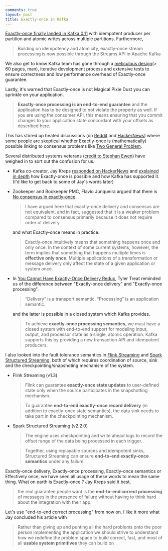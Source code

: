 ```yaml
---
comments: true
layout: post
title: Exactly-once in Kafka
--- 
```


[Exactly-once finally landed in Kafka 0.11](https://www.confluent.io/blog/exactly-once-semantics-are-possible-heres-how-apache-kafka-does-it/) with idempotent producer per partition and atomic writes across multiple partitions. Furthermore,

> Building on idempotency and atomicity, exactly-once stream processing is now possible through the Streams API in Apache Kafka

We also get to know Kafka team has gone through a [meticulous design](https://goo.gl/fnycgk)(> 60 pages, man), iterative development process and extensive tests to ensure correctness and low performance overhead of Exactly-once guarantee. 

Lastly, it's warned that Exactly-once is not Magical Pixie Dust you can sprinkle on your application.

> **Exactly-once processing is an end-to-end guarantee** and the application has to be designed to not violate the property as well. If you are using the consumer API, this means ensuring that you commit changes to your application state concordant with your offsets as described here.
> 

This has stirred up heated discussions (on [Reddit](https://www.reddit.com/r/programming/comments/6kh65f/exactlyonce_semantics_is_possible_heres_how/) and [HackerNews](https://news.ycombinator.com/item?id=14670801)) where some people are skeptical whether Exactly-once is (mathematically) possible linking to consensus problems like [Two General Problem](https://en.wikipedia.org/wiki/Two_Generals%27_Problem).

Several distributed systems veterans ([credit to Stephan Ewen](https://twitter.com/StephanEwen/status/882298788827869184)) have weighed in to sort out the confusion for us. 

* Kafka co-creator, Jay Kreps [responded on HackerNews](https://news.ycombinator.com/item?id=14671305) and [explained in depth](https://medium.com/@jaykreps/exactly-once-support-in-apache-kafka-55e1fdd0a35f) how Exactly-once is possible and how Kafka has supported it. (I'd like to get back to some of Jay's words later)

* Zookeeper and Bookeeper PMC, Flavio Junqueira argued that there is [No consensus in exactly-once](https://fpj.me/2017/07/04/no-consensus-in-exactly-once/).

  > I have argued here that exactly-once delivery and consensus are not equivalent, and in fact, suggested that it is a weaker problem compared to consensus primarily because it does not require order of delivery.
  
  and what Exactly-once means in practice.
  
  > Exactly-once intuitively means that something happens once and only once. In the context of some current systems, however, the term implies that something that happens multiple times is **effective only once**. Multiple applications of a transformation or message delivery only affect the state of a given application or system once.
  
* In [You Cannot Have Exactly-Once Delivery Redux](http://bravenewgeek.com/you-cannot-have-exactly-once-delivery-redux/), Tyler Treat reminded us of the difference between "Exactly-once delivery" and "Exactly-once processing".
  
  > “Delivery” is a transport semantic. “Processing” is an application semantic.
  
  and the latter is possible in a closed system which Kafka provides.
  
  > To achieve **exactly-once processing semantics**, we must have a closed system with end-to-end support for modeling input, output, and processor state as a single, atomic operation. Kafka supports this by providing a new transaction API and idempotent producers. 
 
I also looked into the fault tolerance semantics in [Flink Streaming](https://ci.apache.org/projects/flink/flink-docs-release-1.3/dev/connectors/guarantees.html) and [Spark Structured Streaming](http://spark.apache.org/docs/latest/structured-streaming-programming-guide.html#fault-tolerance-semantics), both of which requires coordination of source, sink and the checkpointing/snapshoting mechanism of the system.

* Flink Streaming (v1.3)

  > Flink can guarantee **exactly-once state updates** to user-defined state only when the source participates in the snapshotting mechanism.

  > To guarantee **end-to-end exactly-once record delivery** (in addition to exactly-once state semantics), the data sink needs to take part in the checkpointing mechanism.

* Spark Structured Streaming (v2.2.0)

  > The engine uses checkpointing and write ahead logs to record the offset range of the data being processed in each trigger. 
  
  > Together, using replayable sources and idempotent sinks, Structured Streaming can ensure **end-to-end exactly-once semantics** under any failure

Exactly-once delivery, Exactly-once processing, Exactly-once semantics or Effectively once, we have seen all usage of these words to mean the same thing. What on earth is Exactly-once ? Jay Kreps said it best,

> the real guarantee people want is the **end-to-end correct processing** of messages in the presence of failure without having to think hard about the integration with their app.

Let's use "end-to-end correct processing" from now on. I like it more what Jay concluded his article with 

> Rather than giving up and punting all the hard problems onto the poor person implementing the application we should strive to understand how we redefine the problem space to build correct, fast, and most of all **usable system primitives** they can build on

